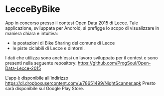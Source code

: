 # LecceByBike

App in concorso presso il contest Open Data 2015 di Lecce.
Tale applicazione, sviluppata per Android, si prefigge lo scopo di visualizzare in maniera chiara e intuitiva:
- le postazioni di Bike Sharing del comune di Lecce
- le piste ciclabili di Lecce e dintorni. 
 
I dati che utilizza sono anch'essi un lavoro sviluppato per il contest e sono presenti nella seguente repository: https://github.com/ProgSoul/Open-Data-Lecce-2015

L'app è disponibile all'indirizzo https://dl.dropboxusercontent.com/u/78651499/NightScanner.apk
Presto sarà disponibile sul Google Play Store.
